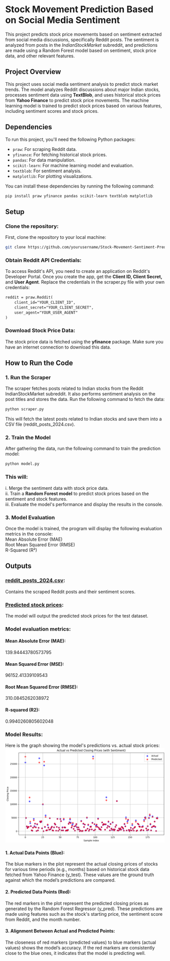 # Stock Movement Prediction Based on Social Media Sentiment

This project predicts stock price movements based on sentiment extracted from social media discussions, specifically Reddit posts. The sentiment is analyzed from posts in the *IndianStockMarket* subreddit, and predictions are made using a Random Forest model based on sentiment, stock price data, and other relevant features.

## Project Overview

This project uses social media sentiment analysis to predict stock market trends. The model analyzes Reddit discussions about major Indian stocks, processes sentiment data using **TextBlob**, and uses historical stock prices from **Yahoo Finance** to predict stock price movements. The machine learning model is trained to predict stock prices based on various features, including sentiment scores and stock prices.

## Dependencies

To run this project, you'll need the following Python packages:

- `praw`: For scraping Reddit data.
- `yfinance`: For fetching historical stock prices.
- `pandas`: For data manipulation.
- `scikit-learn`: For machine learning model and evaluation.
- `textblob`: For sentiment analysis.
- `matplotlib`: For plotting visualizations.

You can install these dependencies by running the following command:

```bash
pip install praw yfinance pandas scikit-learn textblob matplotlib
```
## Setup

### Clone the repository:<br>
First, clone the repository to your local machine:
```bash
git clone https://github.com/yourusername/Stock-Movement-Sentiment-Prediction.git
```
### Obtain Reddit API Credentials:<br>
To access Reddit's API, you need to create an application on Reddit's Developer Portal.
Once you create the app, get the **Client ID, Client Secret,** and **User Agent**.
Replace the credentials in the scraper.py file with your own credentials:
```
reddit = praw.Reddit(
    client_id="YOUR_CLIENT_ID",
    client_secret="YOUR_CLIENT_SECRET",
    user_agent="YOUR_USER_AGENT"
)
```
### Download Stock Price Data: <br>
The stock price data is fetched using the **yfinance** package. Make sure you have an internet connection to download this data.


## How to Run the Code
### 1. Run the Scraper <br>
The scraper fetches posts related to Indian stocks from the Reddit IndianStockMarket subreddit. It also performs sentiment analysis on the post titles and stores the data.
Run the following command to fetch the data:
```bash
python scraper.py
```
This will fetch the latest posts related to Indian stocks and save them into a CSV file (reddit_posts_2024.csv).

### 2. Train the Model
After gathering the data, run the following command to train the prediction model:
```bash
python model.py
```
### This will:
i. Merge the sentiment data with stock price data.<br>
ii. Train a **Random Forest model** to predict stock prices based on the sentiment and stock features.<br>
iii. Evaluate the model's performance and display the results in the console.<br>


### 3. Model Evaluation
Once the model is trained, the program will display the following evaluation metrics in the console: <br>
Mean Absolute Error (MAE)<br>
Root Mean Squared Error (RMSE)<br>
R-Squared (R²)<br>


## Outputs
### [reddit_posts_2024.csv](./Outputs/reddit_posts_2024.csv): 
Contains the scraped Reddit posts and their sentiment scores. <br>
### [Predicted stock prices](./Outputs/predicted_closing_prices_2024.csv): 
The model will output the predicted stock prices for the test dataset.
### Model evaluation metrics: 
#### Mean Absolute Error (MAE): 
139.94443780573795<br>
#### Mean Squared Error (MSE): 
96152.41339109543<br>
#### Root Mean Squared Error (RMSE): 
310.0845262038972<br>
#### R-squared (R2): 
0.9940260805602048<br>
### Model Results:
Here is the graph showing the model's predictions vs. actual stock prices:
![Stock Prediction Graph](./Outputs/ActualVsPredictedPlot.png)
#### 1. Actual Data Points (Blue): 
The blue markers in the plot represent the actual closing prices of stocks for various time periods (e.g., months) based on historical stock data fetched from Yahoo Finance (y_test). These values are the ground truth against which the model’s predictions are compared.

#### 2. Predicted Data Points (Red): 
The red markers in the plot represent the predicted closing prices as generated by the Random Forest Regressor (y_pred). These predictions are made using features such as the stock's starting price, the sentiment score from Reddit, and the month number.

#### 3. Alignment Between Actual and Predicted Points: 
The closeness of red markers (predicted values) to blue markers (actual values) shows the model’s accuracy. If the red markers are consistently close to the blue ones, it indicates that the model is predicting well.

